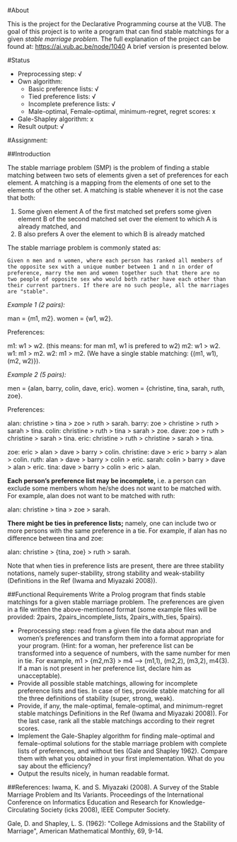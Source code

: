 #About

This is the project for the Declarative Programming course at the VUB. 
The goal of this project is to write a program that can find stable matchings for a given *stable marriage problem.*
The full explanation of the project can be found at: https://ai.vub.ac.be/node/1040 A brief version is presented below.

#Status

* Preprocessing step: √
* Own algorithm:
	* Basic preference lists: √
	* Tied preference lists: √
	* Incomplete preference lists: √
	* Male-optimal, Female-optimal, minimum-regret, regret scores: x
* Gale-Shapley algorithm: x
* Result output: √

#Assignment:


##Introduction

The stable marriage problem (SMP) is the problem of finding a stable matching between two sets of elements given a set of preferences for each element. A matching is a mapping from the elements of one set to the elements of the other set. A matching is stable whenever it is not the case that both:

1. Some given element A of the first matched set prefers some given element B of the second matched set over the element to which A is already matched, and
2. B also prefers A over the element to which B is already matched

The stable marriage problem is commonly stated as:

	Given n men and n women, where each person has ranked all members of the opposite sex with a unique number between 1 and n in order of preference, marry the men and women together such that there are no two people of opposite sex who would both rather have each other than their current partners. If there are no such people, all the marriages are "stable".


*Example 1 (2 pairs):*

man = {m1, m2}.
women = {w1, w2}.

Preferences:

m1: w1 > w2.   (this means: for man m1, w1 is prefered to w2)
m2: w1 > w2.
w1: m1 > m2.
w2: m1 > m2.
(We have a single stable matching:  {(m1, w1), (m2, w2)}).

 

*Example 2 (5 pairs):*

men  = {alan, barry, colin, dave, eric}.
women = {christine, tina, sarah, ruth, zoe}.

Preferences:

alan: christine > tina > zoe > ruth > sarah.
barry: zoe > christine > ruth > sarah > tina.
colin: christine > ruth > tina > sarah > zoe.
dave: zoe > ruth > christine > sarah > tina.
eric: christine > ruth > christine > sarah > tina.

zoe: eric > alan > dave > barry > colin.
christine: dave > eric > barry > alan > colin.
ruth: alan > dave > barry > colin > eric.
sarah: colin > barry > dave > alan > eric.
tina: dave > barry > colin > eric > alan.


**Each person’s preference list may be incomplete,** i.e. a person can exclude some members whom he/she does not want to be matched with. For example, alan does not want to be matched with ruth:

alan: christine > tina > zoe > sarah.

**There might be ties in preference lists;** namely, one can include two or more persons with the same preference in a tie. For example, if alan has no difference between tina and zoe:

alan: christine > {tina, zoe} > ruth > sarah.

Note that when ties in preference lists are present, there are three stability notations, namely super-stability, strong stability and weak-stability (Definitions in the Ref (Iwama and Miyazaki 2008)).

##Functional Requirements
Write a Prolog program that finds stable matchings for a given stable marriage problem. The preferences are given in a file written the above-mentioned format (some example files will be provided: 2pairs, 2pairs_incomplete_lists, 2pairs_with_ties, 5pairs).

* Preprocessing step: read from a given file the data about man and women’s preferences and transform them into a format appropriate for your program. (Hint: for a woman, her preference list can be transformed into a sequence of numbers, with the same number for men in tie. For example, m1 > {m2,m3} > m4 --> (m1,1), (m2,2), (m3,2), m4(3). If a man is not present in her preference list, declare him as unacceptable).
* Provide all possible stable matchings, allowing for incomplete preference lists and ties. In case of ties, provide stable matching for all the three definitions of stability (super, strong, weak).
* Provide, if any, the male-optimal, female-optimal, and minimum-regret stable matchings Definitions in the Ref (Iwama and Miyazaki 2008)). For the last case, rank all the stable matchings according to their regret scores.
* Implement the Gale-Shapley algorithm for finding male-optimal and female-optimal solutions for the stable marriage problem with complete lists of preferences, and without ties (Gale and Shapley 1962). Compare them with what you obtained in your first implementation.  What do you say about the efficiency?
* Output the results nicely, in human readable format.

##References:
Iwama, K. and S. Miyazaki (2008). A Survey of the Stable Marriage Problem and Its Variants. Proceedings of the International Conference on Informatics Education and Research for Knowledge-Circulating Society (icks 2008), IEEE Computer Society.

Gale, D. and Shapley, L. S. (1962): "College Admissions and the Stability of Marriage", American Mathematical Monthly, 69, 9-14.

 